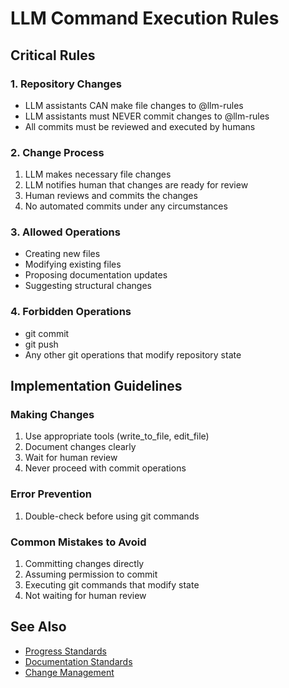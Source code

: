 # LLM Command Execution Rules

## Critical Rules

### 1. Repository Changes
- LLM assistants CAN make file changes to @llm-rules
- LLM assistants must NEVER commit changes to @llm-rules
- All commits must be reviewed and executed by humans

### 2. Change Process
1. LLM makes necessary file changes
2. LLM notifies human that changes are ready for review
3. Human reviews and commits the changes
4. No automated commits under any circumstances

### 3. Allowed Operations
- Creating new files
- Modifying existing files
- Proposing documentation updates
- Suggesting structural changes

### 4. Forbidden Operations
- git commit
- git push
- Any other git operations that modify repository state

## Implementation Guidelines

### Making Changes
1. Use appropriate tools (write_to_file, edit_file)
2. Document changes clearly
3. Wait for human review
4. Never proceed with commit operations

### Error Prevention
1. Double-check before using git commands

### Common Mistakes to Avoid
1. Committing changes directly
2. Assuming permission to commit
3. Executing git commands that modify state
4. Not waiting for human review

## See Also
- [Progress Standards](progress-standards.md)
- [Documentation Standards](documentation-standards.md)
- [Change Management](change-management.md)
